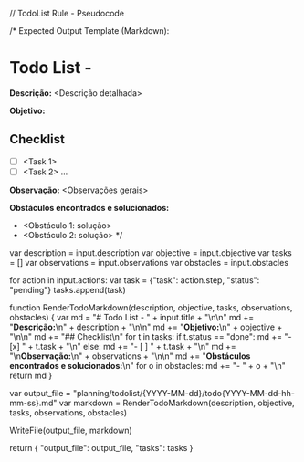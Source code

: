 // TodoList Rule - Pseudocode

/*
Expected Output Template (Markdown):

# Todo List - <Project or Goal Title>

**Descrição:**
<Descrição detalhada>

**Objetivo:**
<Objetivo claro e conciso>

## Checklist
- [ ] <Task 1>
- [ ] <Task 2>
...

**Observação:**
<Observações gerais>

**Obstáculos encontrados e solucionados:**
- <Obstáculo 1: solução>
- <Obstáculo 2: solução>
*/

var description = input.description
var objective = input.objective
var tasks = []
var observations = input.observations
var obstacles = input.obstacles

for action in input.actions:
    var task = {"task": action.step, "status": "pending"}
    tasks.append(task)

function RenderTodoMarkdown(description, objective, tasks, observations, obstacles) {
    var md = "# Todo List - " + input.title + "\n\n"
    md += "**Descrição:**\n" + description + "\n\n"
    md += "**Objetivo:**\n" + objective + "\n\n"
    md += "## Checklist\n"
    for t in tasks:
        if t.status == "done":
            md += "- [x] " + t.task + "\n"
        else:
            md += "- [ ] " + t.task + "\n"
    md += "\n**Observação:**\n" + observations + "\n\n"
    md += "**Obstáculos encontrados e solucionados:**\n"
    for o in obstacles:
        md += "- " + o + "\n"
    return md
}

var output_file = "planning/todolist/{YYYY-MM-dd}/todo{YYYY-MM-dd-hh-mm-ss}.md"
var markdown = RenderTodoMarkdown(description, objective, tasks, observations, obstacles)

WriteFile(output_file, markdown)

return {
    "output_file": output_file,
    "tasks": tasks
}
